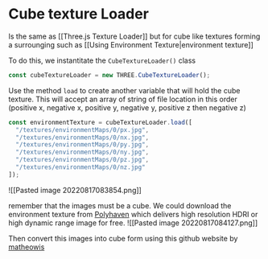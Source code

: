 # Cube texture Loader
Is the same as [[Three.js Texture Loader]] but for cube like textures forming a surrounging such as [[Using Environment Texture|environment texture]]

To do this, we instantitate the `CubeTextureLoader()` class
```js 
const cubeTextureLoader = new THREE.CubeTextureLoader();
```

Use the method `load` to create another variable that will hold the cube texture. This will accept an array of string of file location in this order (positive x, negative x, positive y, negative y, positive z then negative z)

```js
const environmentTexture = cubeTextureLoader.load([
  "/textures/environmentMaps/0/px.jpg",
  "/textures/environmentMaps/0/nx.jpg",
  "/textures/environmentMaps/0/py.jpg",
  "/textures/environmentMaps/0/ny.jpg",
  "/textures/environmentMaps/0/pz.jpg",
  "/textures/environmentMaps/0/nz.jpg"
]);
```

![[Pasted image 20220817083854.png]]

remember that the images must be a cube. We could download the environment texture from [Polyhaven](https://polyhaven.com/) which delivers high resolution HDRI or high dynamic range image for free. 
![[Pasted image 20220817084127.png]]

Then convert this images into cube form using this github website by [matheowis](https://matheowis.github.io/HDRI-to-CubeMap/)
